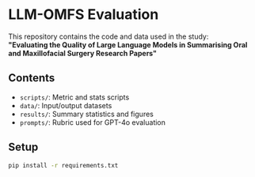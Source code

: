 # LLM-OMFS Evaluation

This repository contains the code and data used in the study:  
**"Evaluating the Quality of Large Language Models in Summarising Oral and Maxillofacial Surgery Research Papers"**

## Contents

- `scripts/`: Metric and stats scripts
- `data/`: Input/output datasets
- `results/`: Summary statistics and figures
- `prompts/`: Rubric used for GPT-4o evaluation

## Setup

```bash
pip install -r requirements.txt
